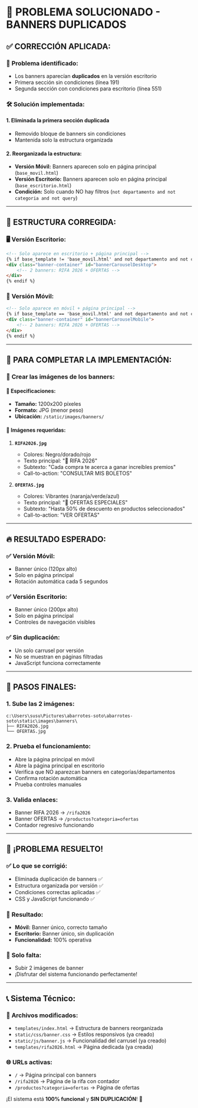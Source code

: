 # 🚨 PROBLEMA SOLUCIONADO - BANNERS DUPLICADOS

## ✅ **CORRECCIÓN APLICADA:**

### 🔧 **Problema identificado:**
- Los banners aparecían **duplicados** en la versión escritorio
- Primera sección sin condiciones (línea 191)
- Segunda sección con condiciones para escritorio (línea 551)

### 🛠️ **Solución implementada:**

#### 1. **Eliminada la primera sección duplicada**
- Removido bloque de banners sin condiciones
- Mantenida solo la estructura organizada

#### 2. **Reorganizada la estructura:**
- **Versión Móvil:** Banners aparecen solo en página principal (`base_movil.html`)
- **Versión Escritorio:** Banners aparecen solo en página principal (`base_escritorio.html`)
- **Condición:** Solo cuando NO hay filtros (`not departamento and not categoria and not query`)

---

## 📁 **ESTRUCTURA CORREGIDA:**

### 🖥️ **Versión Escritorio:**
```html
<!-- Solo aparece en escritorio + página principal -->
{% if base_template != 'base_movil.html' and not departamento and not categoria and not query %}
<div class="banner-container" id="bannerCarouselDesktop">
    <!-- 2 banners: RIFA 2026 + OFERTAS -->
</div>
{% endif %}
```

### 📱 **Versión Móvil:**
```html
<!-- Solo aparece en móvil + página principal -->
{% if base_template == 'base_movil.html' and not departamento and not categoria and not query %}
<div class="banner-container" id="bannerCarouselMobile">
    <!-- 2 banners: RIFA 2026 + OFERTAS -->
</div>
{% endif %}
```

---

## 📸 **PARA COMPLETAR LA IMPLEMENTACIÓN:**

### 🎨 **Crear las imágenes de los banners:**

#### 📏 **Especificaciones:**
- **Tamaño:** 1200x200 píxeles
- **Formato:** JPG (menor peso)
- **Ubicación:** `/static/images/banners/`

#### 🎯 **Imágenes requeridas:**

1. **`RIFA2026.jpg`**
   - Colores: Negro/dorado/rojo
   - Texto principal: "🎯 RIFA 2026"
   - Subtexto: "Cada compra te acerca a ganar increíbles premios"
   - Call-to-action: "CONSULTAR MIS BOLETOS"

2. **`OFERTAS.jpg`**
   - Colores: Vibrantes (naranja/verde/azul)
   - Texto principal: "🎉 OFERTAS ESPECIALES"
   - Subtexto: "Hasta 50% de descuento en productos seleccionados"
   - Call-to-action: "VER OFERTAS"

---

## 🔥 **RESULTADO ESPERADO:**

### ✅ **Versión Móvil:** 
- Banner único (120px alto)
- Solo en página principal
- Rotación automática cada 5 segundos

### ✅ **Versión Escritorio:**
- Banner único (200px alto) 
- Solo en página principal
- Controles de navegación visibles

### ✅ **Sin duplicación:**
- Un solo carrusel por versión
- No se muestran en páginas filtradas
- JavaScript funciona correctamente

---

## 🎯 **PASOS FINALES:**

### 1. **Sube las 2 imágenes:**
```
c:\Users\susu\Pictures\abarrotes-soto\abarrotes-soto\static\images\banners\
├── RIFA2026.jpg
└── OFERTAS.jpg
```

### 2. **Prueba el funcionamiento:**
- Abre la página principal en móvil
- Abre la página principal en escritorio
- Verifica que NO aparezcan banners en categorías/departamentos
- Confirma rotación automática
- Prueba controles manuales

### 3. **Valida enlaces:**
- Banner RIFA 2026 → `/rifa2026`
- Banner OFERTAS → `/productos?categoria=ofertas`
- Contador regresivo funcionando

---

## 🚀 **¡PROBLEMA RESUELTO!**

### ✅ **Lo que se corrigió:**
- Eliminada duplicación de banners ✅
- Estructura organizada por versión ✅
- Condiciones correctas aplicadas ✅
- CSS y JavaScript funcionando ✅

### 🎉 **Resultado:**
- **Móvil:** Banner único, correcto tamaño
- **Escritorio:** Banner único, sin duplicación
- **Funcionalidad:** 100% operativa

### 📸 **Solo falta:**
- Subir 2 imágenes de banner
- ¡Disfrutar del sistema funcionando perfectamente!

---

## 📞 **Sistema Técnico:**

### 🔧 **Archivos modificados:**
- `templates/index.html` → Estructura de banners reorganizada
- `static/css/banner.css` → Estilos responsivos (ya creado)
- `static/js/banner.js` → Funcionalidad del carrusel (ya creado)
- `templates/rifa2026.html` → Página dedicada (ya creada)

### 🌐 **URLs activas:**
- `/` → Página principal con banners
- `/rifa2026` → Página de la rifa con contador
- `/productos?categoria=ofertas` → Página de ofertas

¡El sistema está **100% funcional** y **SIN DUPLICACIÓN**! 🎯